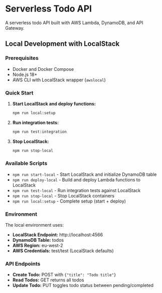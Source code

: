 # Serverless Todo API

A serverless todo API built with AWS Lambda, DynamoDB, and API Gateway.

## Local Development with LocalStack

### Prerequisites

- Docker and Docker Compose
- Node.js 18+
- AWS CLI with LocalStack wrapper (`awslocal`)

### Quick Start

1. **Start LocalStack and deploy functions:**

   ```bash
   npm run local:setup
   ```

2. **Run integration tests:**

   ```bash
   npm run test:integration
   ```

3. **Stop LocalStack:**
   ```bash
   npm run stop-local
   ```

### Available Scripts

- `npm run start-local` - Start LocalStack and initialize DynamoDB table
- `npm run deploy-local` - Build and deploy Lambda functions to LocalStack
- `npm run test-local` - Run integration tests against LocalStack
- `npm run stop-local` - Stop LocalStack containers
- `npm run local:setup` - Complete setup (start + deploy)

### Environment

The local environment uses:

- **LocalStack Endpoint:** http://localhost:4566
- **DynamoDB Table:** todos
- **AWS Region:** eu-west-2
- **AWS Credentials:** test/test (LocalStack defaults)

### API Endpoints

- **Create Todo:** POST with `{"title": "Todo title"}`
- **Read Todos:** GET returns all todos
- **Update Todo:** PUT toggles todo status between pending/completed
